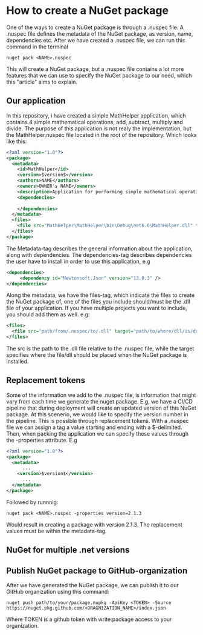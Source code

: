 # How to create a NuGet package
One of the ways to create a NuGet package is through a .nuspec file. A .nuspec file defines the metadata of the NuGet package, as version, name, dependencies etc. 
After we have created a .nuspec file, we can run this command in the terminal
```
nuget pack <NAME>.nuspec
```
This will create a NuGet package, but a .nuspec file contains a lot more features that we can use to specify the NuGet package to our need, which this "article" aims to explain.

## Our application
In this repository, i have created a simple MathHelper application, which contains 4 simple mathematical operations, add, subtract, multiply and divide. The purpose of this application is not realy the implementation, but the MathHelper.nuspec file located in the root of the repository. Which looks like this:
```xml
<?xml version="1.0"?>
<package>
  <metadata>
    <id>MathHelper</id>
    <version>$version$</version>
    <authors>NAME</authors>
    <owners>OWNER's NAME</owners>
    <description>Application for performing simple mathematical operations</description>
    <dependencies>
     
    </dependencies>
  </metadata>
  <files>
    <file src="MathHelper\MathHelper\bin\Debug\net6.0\MathHelper.dll" target="lib\net6.0\MathHelper.dll" />
  </files>
</package>
```
The Metadata-tag describes the general information about the application, along with dependencies. The dependencies-tag describes dependencies the user have to install in order to use this application, e.g 
```xml 
<dependencies>
     <dependency id="Newtonsoft.Json" version="13.0.3" />
</dependencies>
```
Along the metadata, we have the files-tag, which indicate the files to create the NuGet package of, one of the files you include should/must be the .dll file of your application. If you have multiple projects you want to include, you should add them as well. e.g:
```xml
<files>
  <file src="path/from/.nuspec/to/.dll" target="path/to/where/dll/is/downloaded.dll">
</files>
```
The src is the path to the .dll file relative to the .nuspec file, while the target specifies where the file/dll should be placed when the NuGet package is installed.

## Replacement tokens
Some of the information we add to the .nuspec file, is information that might vary from each time we generate the nuget package. E.g, we have a CI/CD pipeline that during deployment will create an updated version of this NuGet package. At this scenerio, we would like to specify the version number in the pipeline. This is possible through replacement tokens. With a .nuspec file we can assign a tag a value starting and ending with a $-delimited. Then, when packing the application we can specify these values through the -properties attribute. E.g
```xml
<?xml version="1.0"?>
<package>
  <metadata>
      ...
    <version>$version$</version>
      ...
  </metadata>
</package>
```
Followed by runnnig:
```
nuget pack <NAME>.nuspec -properties version=2.1.3
```
Would result in creating a package with version 2.1.3. 
The replacement values must be within the metadata-tag.
## NuGet for multiple .net versions

## Publish NuGet package to GitHub-organization
After we have generated the NuGet package, we can publish it to our GitHub organization using this command:
```
nuget push path/to/your/package.nupkg -ApiKey <TOKEN> -Source https://nuget.pkg.github.com/<ORAGNIZATION_NAME>/index.json
```
Where TOKEN is a github token with write:package access to your organization.

